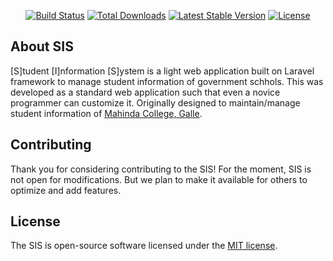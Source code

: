 <!-- <p align="center"><img src="https://laravel.com/assets/img/components/logo-laravel.svg"></p> -->

<p align="center">
<a href="https://travis-ci.org/laravel/framework"><img src="https://travis-ci.org/laravel/framework.svg" alt="Build Status"></a>
<a href="https://packagist.org/packages/laravel/framework"><img src="https://poser.pugx.org/laravel/framework/d/total.svg" alt="Total Downloads"></a>
<a href="https://packagist.org/packages/laravel/framework"><img src="https://poser.pugx.org/laravel/framework/v/stable.svg" alt="Latest Stable Version"></a>
<a href="https://packagist.org/packages/laravel/framework"><img src="https://poser.pugx.org/laravel/framework/license.svg" alt="License"></a>
</p>

## About SIS

[S]tudent [I]nformation [S]ystem is a light web application built on Laravel framework to manage student information of government schhols. This was developed as a standard web application such that even a novice programmer can customize it. Originally designed to maintain/manage student information of [Mahinda College, Galle](http://www.mahindacollege.lk).

## Contributing

Thank you for considering contributing to the SIS! For the moment, SIS is not open for modifications. But we plan to make it available for others to optimize and add features.

## License

The SIS is open-source software licensed under the [MIT license](https://opensource.org/licenses/MIT).
